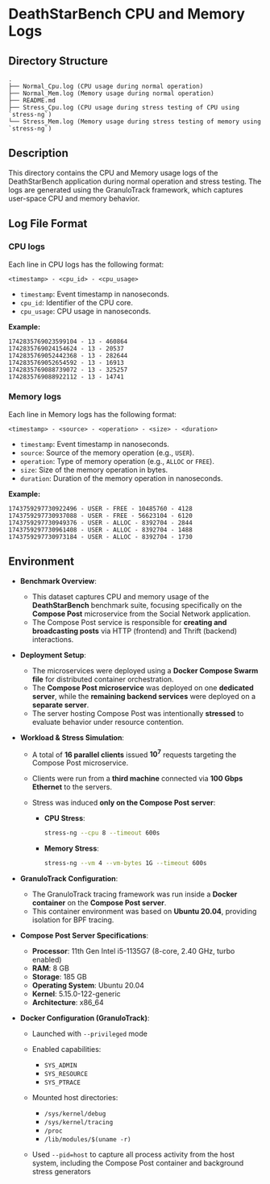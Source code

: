 # DeathStarBench CPU and Memory Logs

## Directory Structure
```
.
├── Normal_Cpu.log (CPU usage during normal operation)
├── Normal_Mem.log (Memory usage during normal operation)
├── README.md
├── Stress_Cpu.log (CPU usage during stress testing of CPU using `stress-ng`)
└── Stress_Mem.log (Memory usage during stress testing of memory using `stress-ng`)
```

## Description
This directory contains the CPU and Memory usage logs of the DeathStarBench application during normal operation and stress testing. The logs are generated using the GranuloTrack framework, which captures user-space CPU and memory behavior.

## Log File Format

### CPU logs
Each line in CPU logs has the following format:

```
<timestamp> - <cpu_id> - <cpu_usage>
```

- `timestamp`: Event timestamp in nanoseconds.
- `cpu_id`: Identifier of the CPU core.
- `cpu_usage`: CPU usage in nanoseconds.

**Example:**
```
1742835769023599104 - 13 - 460864
1742835769024154624 - 13 - 20537
1742835769052442368 - 13 - 282644
1742835769052654592 - 13 - 16913
1742835769088739072 - 13 - 325257
1742835769088922112 - 13 - 14741
```

### Memory logs

Each line in Memory logs has the following format:

```
<timestamp> - <source> - <operation> - <size> - <duration>
```

- `timestamp`: Event timestamp in nanoseconds.
- `source`: Source of the memory operation (e.g., `USER`).
- `operation`: Type of memory operation (e.g., `ALLOC` or `FREE`).
- `size`: Size of the memory operation in bytes.
- `duration`: Duration of the memory operation in nanoseconds.

**Example:**
```
1743759297730922496 - USER - FREE - 10485760 - 4128
1743759297730937088 - USER - FREE - 56623104 - 6120
1743759297730949376 - USER - ALLOC - 8392704 - 2844
1743759297730961408 - USER - ALLOC - 8392704 - 1488
1743759297730973184 - USER - ALLOC - 8392704 - 1730
```

## Environment

* **Benchmark Overview**:

  * This dataset captures CPU and memory usage of the **DeathStarBench** benchmark suite, focusing specifically on the **Compose Post** microservice from the Social Network application.
  * The Compose Post service is responsible for **creating and broadcasting posts** via HTTP (frontend) and Thrift (backend) interactions.

* **Deployment Setup**:

  * The microservices were deployed using a **Docker Compose Swarm file** for distributed container orchestration.
  * The **Compose Post microservice** was deployed on one **dedicated server**, while the **remaining backend services** were deployed on a **separate server**.
  * The server hosting Compose Post was intentionally **stressed** to evaluate behavior under resource contention.

* **Workload & Stress Simulation**:

  * A total of **16 parallel clients** issued **$10^7$** requests targeting the Compose Post microservice.
  * Clients were run from a **third machine** connected via **100 Gbps Ethernet** to the servers.
  * Stress was induced **only on the Compose Post server**:

    * **CPU Stress**:

      ```bash
      stress-ng --cpu 8 --timeout 600s
      ```
    * **Memory Stress**:

      ```bash
      stress-ng --vm 4 --vm-bytes 1G --timeout 600s
      ```

* **GranuloTrack Configuration**:

  * The GranuloTrack tracing framework was run inside a **Docker container** on the **Compose Post server**.
  * This container environment was based on **Ubuntu 20.04**, providing isolation for BPF tracing.

* **Compose Post Server Specifications**:

  * **Processor**: 11th Gen Intel i5-1135G7 (8-core, 2.40 GHz, turbo enabled)
  * **RAM**: 8 GB
  * **Storage**: 185 GB
  * **Operating System**: Ubuntu 20.04
  * **Kernel**: 5.15.0-122-generic
  * **Architecture**: x86\_64

* **Docker Configuration (GranuloTrack)**:

  * Launched with `--privileged` mode
  * Enabled capabilities:

    * `SYS_ADMIN`
    * `SYS_RESOURCE`
    * `SYS_PTRACE`
  * Mounted host directories:

    * `/sys/kernel/debug`
    * `/sys/kernel/tracing`
    * `/proc`
    * `/lib/modules/$(uname -r)`
  * Used `--pid=host` to capture all process activity from the host system, including the Compose Post container and background stress generators

